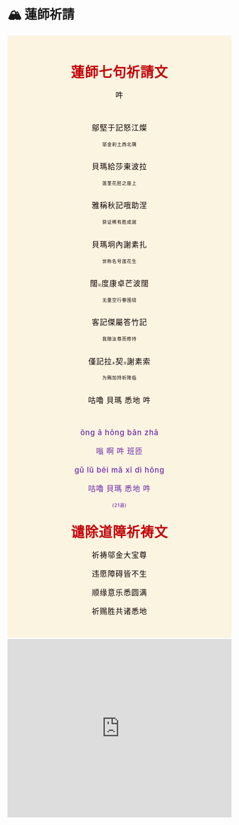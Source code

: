 # 🏔️ 蓮師祈請
<style>
.vp-doc p {
    margin: 0;
}

.mantra-box {
  margin: 2px 0 !important;
  text-align: center;
  background-color: #FBF4E1;
  padding: 10px;
  border-radius: 5px;
  font-size: 1.2em;
  line-height: 1.5;
  font-weight: 500;
  color: #140000;
  /* font-family: KaiTi, "楷体", "楷体_GB2312", STKaiti, "华文楷体", serif; */
  letter-spacing: 0.06em;
  padding: 1.8em;
}

.mantra-title {
 text-align: center;
 font-size: 1.8em;
 font-weight: 1000;
 color: #C40007;
 margin-top: 30px;
 margin-bottom: 10px;
}

.mantra-space {
 height: 0.8em;
}

.mantra-times {
 color: #513027;
 font-size: 0.8em;
 margin-top: -0.2em;
 margin-bottom: 0.8em;
}

.mantra-important {
 color: #6F2AA9;
}

.mantra-weak-voice {
  font-size: 0.4em;
  display: inline;
}

.small-font {
  font-size: 0.6em
}
</style>



<div class="mantra-box">

<div class="mantra-title">
蓮師七句祈請文
</div>

吽

<div class="mantra-space">
</div>

鄔堅于記怒江燦       

<div class="small-font">
邬金刹土西北隅
</div>

<div class="mantra-space">
</div>

貝瑪給莎東波拉  

<div class="small-font">
莲茎花胚之座上
</div>

<div class="mantra-space">
</div>

雅稱秋記哦助涅       

<div class="small-font">
获证稀有胜成就
</div>

<div class="mantra-space">
</div>

貝瑪坰內謝素扎       

<div class="small-font">
世称名号莲花生
</div>

<div class="mantra-space">
</div>

闊<span class="mantra-weak-voice">兒</span>度康卓芒波闊       

<div class="small-font">
无量空行眷围绕
</div>

<div class="mantra-space">
</div>

客記傑屬答竹記       

<div class="small-font">
我随汝尊而修持
</div>

<div class="mantra-space">
</div>

僅記拉<span class="mantra-weak-voice">木</span>契<span class="mantra-weak-voice">兒</span>謝素索       

<div class="small-font">
为赐加持祈降临
</div>

<div class="mantra-space">
</div>

咕嚕 貝瑪 悉地 吽

<div class="mantra-space">
</div>

<div style="color: #6F2AA9; margin-top: 2px;">




ōng ā hōng bān zhā

嗡 啊 吽 班匝

gǔ lǔ bēi mǎ xī dì hōng

咕嚕  貝瑪 悉地 吽


<div class="mantra-times" style="color: #6F2AA9; font-size: 0.6em; margin-top:2px;">
(21遍)
</div>

</div>

<div class="mantra-title">
谴除道障祈祷文
</div>

祈祷邬金大宝尊

违愿障碍皆不生

顺缘意乐悉圆满

祈赐胜共诸悉地

</div>


<iframe width="100%" height="400" src="https://www.youtube.com/embed/tzzbpoql9ZU?si=qpz2sf4gIRVFjjPK" title="YouTube video player" frameborder="0" allow="accelerometer; autoplay; clipboard-write; encrypted-media; gyroscope; picture-in-picture; web-share" referrerpolicy="strict-origin-when-cross-origin" allowfullscreen></iframe>